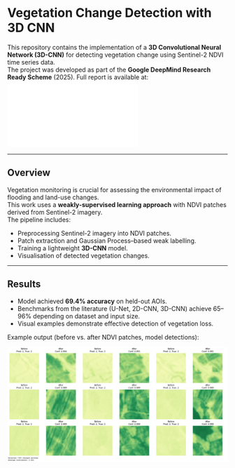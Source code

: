 # Vegetation Change Detection with 3D CNN

This repository contains the implementation of a **3D Convolutional Neural Network (3D-CNN)** for detecting vegetation change using Sentinel-2 NDVI time series data.  
The project was developed as part of the **Google DeepMind Research Ready Scheme** (2025).
Full report is available at: ![Report](BSURE-Walid-Report.pdf)

---

## Overview

Vegetation monitoring is crucial for assessing the environmental impact of flooding and land-use changes.  
This work uses a **weakly-supervised learning approach** with NDVI patches derived from Sentinel-2 imagery.  
The pipeline includes:

- Preprocessing Sentinel-2 imagery into NDVI patches.
- Patch extraction and Gaussian Process–based weak labelling.
- Training a lightweight **3D-CNN** model.
- Visualisation of detected vegetation changes.

---

## Results

- Model achieved **69.4% accuracy** on held-out AOIs.  
- Benchmarks from the literature (U-Net, 2D-CNN, 3D-CNN) achieve 65–96% depending on dataset and input size.  
- Visual examples demonstrate effective detection of vegetation loss.  

Example output (before vs. after NDVI patches, model detections):  

![Example Results](ChangedPatches.png)
